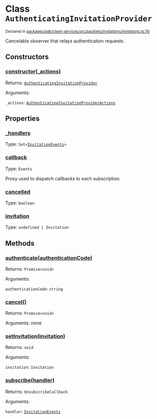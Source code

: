 # Class `AuthenticatingInvitationProvider`
<sub>Declared in [packages/sdk/client-services/src/packlets/invitations/invitations.ts:76](https://github.com/dxos/protocols/blob/main/packages/sdk/client-services/src/packlets/invitations/invitations.ts#L76)</sub>


Cancelable observer that relays authentication requests.

## Constructors
### [constructor(_actions)](https://github.com/dxos/protocols/blob/main/packages/sdk/client-services/src/packlets/invitations/invitations.ts#L81)


Returns: <code>[AuthenticatingInvitationProvider](/api/@dxos/client-services/classes/AuthenticatingInvitationProvider)</code>

Arguments: 

`_actions`: <code>[AuthenticatingInvitationProviderActions](/api/@dxos/client-services/interfaces/AuthenticatingInvitationProviderActions)</code>

## Properties
### [_handlers]()
Type: <code>Set&lt;[InvitationEvents](/api/@dxos/client-services/interfaces/InvitationEvents)&gt;</code>
### [callback]()
Type: <code>Events</code>

Proxy used to dispatch callbacks to each subscription.
### [cancelled]()
Type: <code>boolean</code>
### [invitation](https://github.com/dxos/protocols/blob/main/packages/sdk/client-services/src/packlets/invitations/invitations.ts#L55)
Type: <code>undefined | Invitation</code>

## Methods
### [authenticate(authenticationCode)](https://github.com/dxos/protocols/blob/main/packages/sdk/client-services/src/packlets/invitations/invitations.ts#L87)


Returns: <code>Promise&lt;void&gt;</code>

Arguments: 

`authenticationCode`: <code>string</code>
### [cancel()]()


Returns: <code>Promise&lt;void&gt;</code>

Arguments: none
### [setInvitation(invitation)](https://github.com/dxos/protocols/blob/main/packages/sdk/client-services/src/packlets/invitations/invitations.ts#L59)


Returns: <code>void</code>

Arguments: 

`invitation`: <code>Invitation</code>
### [subscribe(handler)]()


Returns: <code>UnsubscribeCallback</code>

Arguments: 

`handler`: <code>[InvitationEvents](/api/@dxos/client-services/interfaces/InvitationEvents)</code>